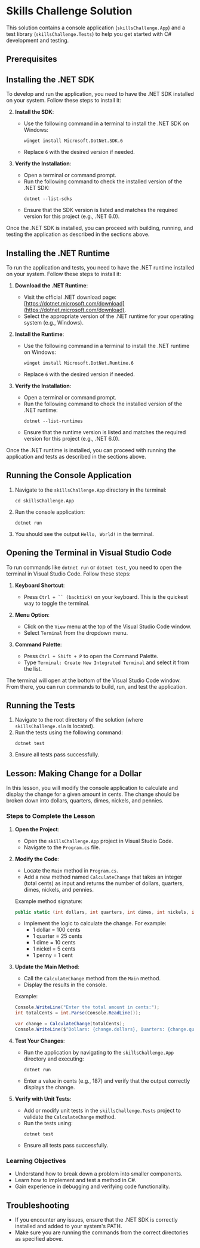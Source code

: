 # Skills Challenge Solution

This solution contains a console application (`skillsChallenge.App`) and a test library (`skillsChallenge.Tests`) to help you get started with C# development and testing.

## Prerequisites

## Installing the .NET SDK

To develop and run the application, you need to have the .NET SDK installed on your system. Follow these steps to install it:


2. **Install the SDK**:
   - Use the following command in a terminal to install the .NET SDK on Windows:
     ```
     winget install Microsoft.DotNet.SDK.6
     ```
   - Replace `6` with the desired version if needed.

3. **Verify the Installation**:
   - Open a terminal or command prompt.
   - Run the following command to check the installed version of the .NET SDK:
     ```
     dotnet --list-sdks
     ```
   - Ensure that the SDK version is listed and matches the required version for this project (e.g., .NET 6.0).

Once the .NET SDK is installed, you can proceed with building, running, and testing the application as described in the sections above.

## Installing the .NET Runtime

To run the application and tests, you need to have the .NET runtime installed on your system. Follow these steps to install it:

1. **Download the .NET Runtime**:
   - Visit the official .NET download page: [https://dotnet.microsoft.com/download](https://dotnet.microsoft.com/download).
   - Select the appropriate version of the .NET runtime for your operating system (e.g., Windows).

2. **Install the Runtime**:
   - Use the following command in a terminal to install the .NET runtime on Windows:
     ```
     winget install Microsoft.DotNet.Runtime.6
     ```
   - Replace `6` with the desired version if needed.

3. **Verify the Installation**:
   - Open a terminal or command prompt.
   - Run the following command to check the installed version of the .NET runtime:
     ```
     dotnet --list-runtimes
     ```
   - Ensure that the runtime version is listed and matches the required version for this project (e.g., .NET 6.0).

Once the .NET runtime is installed, you can proceed with running the application and tests as described in the sections above.

## Running the Console Application

1. Navigate to the `skillsChallenge.App` directory in the terminal:
   ```
   cd skillsChallenge.App
   ```
2. Run the console application:
   ```
   dotnet run
   ```
3. You should see the output `Hello, World!` in the terminal.

## Opening the Terminal in Visual Studio Code

To run commands like `dotnet run` or `dotnet test`, you need to open the terminal in Visual Studio Code. Follow these steps:

1. **Keyboard Shortcut**:
   - Press `Ctrl + `` (backtick)` on your keyboard. This is the quickest way to toggle the terminal.

2. **Menu Option**:
   - Click on the `View` menu at the top of the Visual Studio Code window.
   - Select `Terminal` from the dropdown menu.

3. **Command Palette**:
   - Press `Ctrl + Shift + P` to open the Command Palette.
   - Type `Terminal: Create New Integrated Terminal` and select it from the list.

The terminal will open at the bottom of the Visual Studio Code window. From there, you can run commands to build, run, and test the application.

## Running the Tests

1. Navigate to the root directory of the solution (where `skillsChallenge.sln` is located).
2. Run the tests using the following command:
   ```
   dotnet test
   ```
3. Ensure all tests pass successfully.

## Lesson: Making Change for a Dollar

In this lesson, you will modify the console application to calculate and display the change for a given amount in cents. The change should be broken down into dollars, quarters, dimes, nickels, and pennies.

### Steps to Complete the Lesson

1. **Open the Project**:
   - Open the `skillsChallenge.App` project in Visual Studio Code.
   - Navigate to the `Program.cs` file.

2. **Modify the Code**:
   - Locate the `Main` method in `Program.cs`.
   - Add a new method named `CalculateChange` that takes an integer (total cents) as input and returns the number of dollars, quarters, dimes, nickels, and pennies.

   Example method signature:
   ```csharp
   public static (int dollars, int quarters, int dimes, int nickels, int pennies) CalculateChange(int totalCents)
   ```

   - Implement the logic to calculate the change. For example:
     - 1 dollar = 100 cents
     - 1 quarter = 25 cents
     - 1 dime = 10 cents
     - 1 nickel = 5 cents
     - 1 penny = 1 cent

3. **Update the Main Method**:
   - Call the `CalculateChange` method from the `Main` method.
   - Display the results in the console.

   Example:
   ```csharp
   Console.WriteLine("Enter the total amount in cents:");
   int totalCents = int.Parse(Console.ReadLine());

   var change = CalculateChange(totalCents);
   Console.WriteLine($"Dollars: {change.dollars}, Quarters: {change.quarters}, Dimes: {change.dimes}, Nickels: {change.nickels}, Pennies: {change.pennies}");
   ```

4. **Test Your Changes**:
   - Run the application by navigating to the `skillsChallenge.App` directory and executing:
     ```
     dotnet run
     ```
   - Enter a value in cents (e.g., 187) and verify that the output correctly displays the change.

5. **Verify with Unit Tests**:
   - Add or modify unit tests in the `skillsChallenge.Tests` project to validate the `CalculateChange` method.
   - Run the tests using:
     ```
     dotnet test
     ```
   - Ensure all tests pass successfully.

### Learning Objectives
- Understand how to break down a problem into smaller components.
- Learn how to implement and test a method in C#.
- Gain experience in debugging and verifying code functionality.

## Troubleshooting

- If you encounter any issues, ensure that the .NET SDK is correctly installed and added to your system's PATH.
- Make sure you are running the commands from the correct directories as specified above.